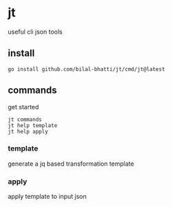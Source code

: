 # jt
useful cli json tools

## install
```
go install github.com/bilal-bhatti/jt/cmd/jt@latest
```

## commands
get started

```
jt commands
jt help template
jt help apply
```

### template 
generate a jq based transformation template

### apply
apply template to input json

